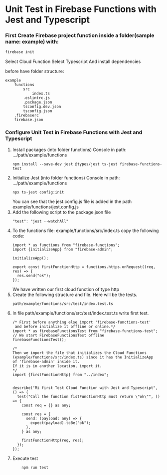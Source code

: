 # Unit Test in Firebase Functions with Jest and Typescript

###  First Create Firebase project function inside a folder(sample name: example) with:
```sh
firebase init
```
Select Cloud Function
Select Typescript
And install dependencies

before have folder structure:
```
example
    functions
        src
            index.ts
        .eslintrc.js
        .package.json
        tsconfig.dev.json
        tsconfig.json
    .firebaserc
    firebase.json
```
### Configure Unit Test in Firebase Functions with Jest and Typescript
1. Install packages (into folder functions)
    Console in path: .../path/example/functions
    ```
    npm install --save-dev jest @types/jest ts-jest firebase-functions-test
    ```
2. Initialize Jest (into folder functions)
    Console in path: .../path/example/functions
    ```
    npx ts-jest config:init
    ```
    You can see that the jest.config.js file is added in the path example/functions/jest.config.js
3. Add the following script to the package.json file
    ```
    "test": "jest --watchAll"
    ```
4. To the functions file: example/functions/src/index.ts copy the following code:
    ```
    import * as functions from "firebase-functions";
    import {initializeApp} from "firebase-admin";

    initializeApp();

    export const firstFunctionHttp = functions.https.onRequest((req, res) => {
      res.send("ok");
    });
    ```
    We have written our first cloud function of type http
4. Create the following structure and file. Here will be the tests.
    ```
    path/example/functions/src/test/index.test.ts
    ```
5. In file path/example/functions/src/test/index.test.ts write first test.
    ```
    /* First before anything else import 'firebase-functions-test'
     and before initialize it offline or online.*/
    import * as firebaseFunctionsTest from "firebase-functions-test";
    // We start FirebaseFunctionsTest offline
    firebaseFunctionsTest();

    /*
    Then we import the file that initializes the Cloud Functions
    (example/functions/src/index.ts) since it has the InitializeApp
    of 'firebase-admin' inside it.
    If it is in another location, import it.
    */
    import {firstFunctionHttp} from "../index";


    describe("Mi first Test Cloud Function with Jest and Typescript", () => {
      test("Call the function fistFunctionHttp must return \"ok\"", () => {
        const req = {} as any;

        const res = {
          send: (payload: any) => {
            expect(payload).toBe("ok");
          },
        } as any;

        firstFunctionHttp(req, res);
      });
    });
    ```
6. Execute test
    ```
        npm run test
    ```

